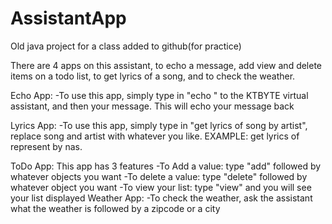 # AssistantApp
Old java project for a class added to github(for practice)

There are 4 apps on this assistant, to echo a message, add view and delete items on a todo list, to get lyrics of a song, and to check the weather.

Echo App:
  -To use this app, simply type in "echo " to the KTBYTE virtual assistant, and then your message. This will echo your message back
 
Lyrics App:
  -To use this app, simply type in "get lyrics of song by artist", replace song and artist with whatever you like. EXAMPLE: get lyrics of represent by nas.
  
ToDo App:
  This app has 3 features
    -To Add a value: type "add" followed by whatever objects you want
    -To delete a value: type "delete" followed by whatever object you want
    -To view your list: type "view" and you will see your list displayed
Weather App:
    -To check the weather, ask the assistant what the weather is followed by a zipcode or a city
